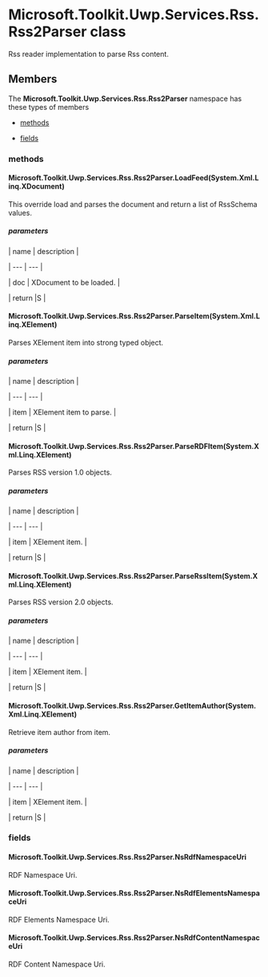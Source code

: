 
# Microsoft.Toolkit.Uwp.Services.Rss.Rss2Parser class

Rss reader implementation to parse Rss content.

## Members

The **Microsoft.Toolkit.Uwp.Services.Rss.Rss2Parser** namespace has these types of members

* [methods](#methods)

* [fields](#fields)

### methods

#### Microsoft.Toolkit.Uwp.Services.Rss.Rss2Parser.LoadFeed(System.Xml.Linq.XDocument)

This override load and parses the document and return a list of RssSchema values.

##### parameters




| name | description |

| --- | --- |

| doc | XDocument to be loaded. |

| return |S |

#### Microsoft.Toolkit.Uwp.Services.Rss.Rss2Parser.ParseItem(System.Xml.Linq.XElement)

Parses XElement item into strong typed object.

##### parameters




| name | description |

| --- | --- |

| item | XElement item to parse. |

| return |S |

#### Microsoft.Toolkit.Uwp.Services.Rss.Rss2Parser.ParseRDFItem(System.Xml.Linq.XElement)

Parses RSS version 1.0 objects.

##### parameters




| name | description |

| --- | --- |

| item | XElement item. |

| return |S |

#### Microsoft.Toolkit.Uwp.Services.Rss.Rss2Parser.ParseRssItem(System.Xml.Linq.XElement)

Parses RSS version 2.0 objects.

##### parameters




| name | description |

| --- | --- |

| item | XElement item. |

| return |S |

#### Microsoft.Toolkit.Uwp.Services.Rss.Rss2Parser.GetItemAuthor(System.Xml.Linq.XElement)

Retrieve item author from item.

##### parameters




| name | description |

| --- | --- |

| item | XElement item. |

| return |S |

### fields

#### Microsoft.Toolkit.Uwp.Services.Rss.Rss2Parser.NsRdfNamespaceUri

RDF Namespace Uri.

#### Microsoft.Toolkit.Uwp.Services.Rss.Rss2Parser.NsRdfElementsNamespaceUri

RDF Elements Namespace Uri.

#### Microsoft.Toolkit.Uwp.Services.Rss.Rss2Parser.NsRdfContentNamespaceUri

RDF Content Namespace Uri.
